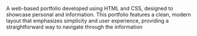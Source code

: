 A web-based portfolio developed using HTML and CSS, designed to showcase personal and information. This portfolio features a clean, modern layout that emphasizes simplicity and user experience, providing a straightforward way to navigate through the information
